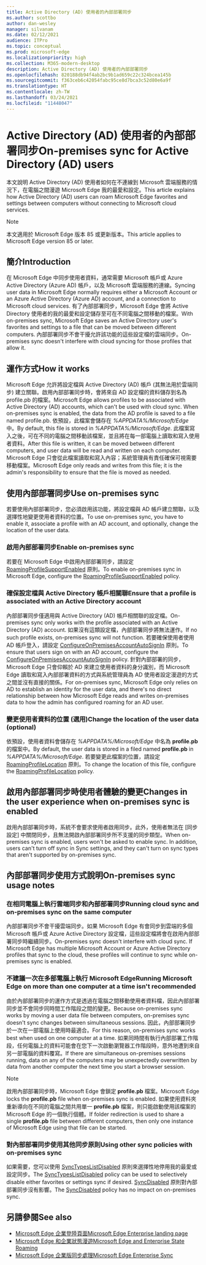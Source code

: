 ```yaml
---
title: Active Directory (AD) 使用者的內部部署同步
ms.author: scottbo
author: dan-wesley
manager: silvanam
ms.date: 02/12/2021
audience: ITPro
ms.topic: conceptual
ms.prod: microsoft-edge
ms.localizationpriority: high
ms.collection: M365-modern-desktop
description: Active Directory (AD) 使用者的內部部署同步
ms.openlocfilehash: 820188db94f4ab2bc9b1ad659c22c324bcea145b
ms.sourcegitcommit: f363ceb6c42054fabc95ce8d7bca3c52d80e6a9f
ms.translationtype: HT
ms.contentlocale: zh-TW
ms.lasthandoff: 03/24/2021
ms.locfileid: "11448047"
---
```

# <a name="on-premises-sync-for-active-directory-ad-users"></a><span data-ttu-id="c0b88-103">Active Directory (AD) 使用者的內部部署同步</span><span class="sxs-lookup"><span data-stu-id="c0b88-103">On-premises sync for Active Directory (AD) users</span></span>

<span data-ttu-id="c0b88-104">本文說明 Active Directory (AD) 使用者如何在不連線到 Microsoft 雲端服務的情況下，在電腦之間漫遊 Microsoft Edge 我的最愛和設定。</span><span class="sxs-lookup"><span data-stu-id="c0b88-104">This article explains how Active Directory (AD) users can roam Microsoft Edge favorites and settings between computers without connecting to Microsoft cloud services.</span></span>

> [!NOTE]
> <span data-ttu-id="c0b88-105">本文適用於 Microsoft Edge 版本 85 或更新版本。</span><span class="sxs-lookup"><span data-stu-id="c0b88-105">This article applies to Microsoft Edge version 85 or later.</span></span>

## <a name="introduction"></a><span data-ttu-id="c0b88-106">簡介</span><span class="sxs-lookup"><span data-stu-id="c0b88-106">Introduction</span></span>

<span data-ttu-id="c0b88-107">在 Microsoft Edge 中同步使用者資料，通常需要 Microsoft 帳戶或 Azure Active Directory (Azure AD) 帳戶，以及 Microsoft 雲端服務的連線。</span><span class="sxs-lookup"><span data-stu-id="c0b88-107">Syncing user data in Microsoft Edge normally requires either a Microsoft Account or an Azure Active Directory (Azure AD) account, and a connection to Microsoft cloud services.</span></span> <span data-ttu-id="c0b88-108">有了內部部署同步，Microsoft Edge 會將 Active Directory 使用者的我的最愛和設定儲存至可在不同電腦之間移動的檔案。</span><span class="sxs-lookup"><span data-stu-id="c0b88-108">With on-premises sync, Microsoft Edge saves an Active Directory user's favorites and settings to a file that can be moved between different computers.</span></span> <span data-ttu-id="c0b88-109">內部部署同步不會干擾允許該功能的這些設定檔的雲端同步。</span><span class="sxs-lookup"><span data-stu-id="c0b88-109">On-premises sync doesn't interfere with cloud syncing for those profiles that allow it.</span></span>

## <a name="how-it-works"></a><span data-ttu-id="c0b88-110">運作方式</span><span class="sxs-lookup"><span data-stu-id="c0b88-110">How it works</span></span>

<span data-ttu-id="c0b88-111">Microsoft Edge 允許將設定檔與 Active Directory (AD) 帳戶 (其無法用於雲端同步) 建立關聯。啟用內部部署同步時，會將來自 AD 設定檔的資料儲存到名為 profile.pb 的檔案。</span><span class="sxs-lookup"><span data-stu-id="c0b88-111">Microsoft Edge allows profiles to be associated with Active Directory (AD) accounts, which can't be used with cloud sync. When on-premises sync is enabled, the data from the AD profile is saved to a file named profile.pb.</span></span> <span data-ttu-id="c0b88-112">依預設，此檔案會儲存在 *%APPDATA%/Microsoft/Edge* 中。</span><span class="sxs-lookup"><span data-stu-id="c0b88-112">By default, this file is stored in *%APPDATA%/Microsoft/Edge*.</span></span> <span data-ttu-id="c0b88-113">此檔案寫入之後，可在不同的電腦之間移動該檔案，並且將在每一部電腦上讀取和寫入使用者資料。</span><span class="sxs-lookup"><span data-stu-id="c0b88-113">After this file is written, it can be moved between different computers, and user data will be read and written on each computer.</span></span> <span data-ttu-id="c0b88-114">Microsoft Edge 只會從此檔案讀取和寫入內容；系統管理員有責任確保可視需要移動檔案。</span><span class="sxs-lookup"><span data-stu-id="c0b88-114">Microsoft Edge only reads and writes from this file; it is the admin's responsibility to ensure that the file is moved as needed.</span></span>

## <a name="use-on-premises-sync"></a><span data-ttu-id="c0b88-115">使用內部部署同步</span><span class="sxs-lookup"><span data-stu-id="c0b88-115">Use on-premises sync</span></span>

<span data-ttu-id="c0b88-116">若要使用內部部署同步，您必須啟用該功能，將設定檔與 AD 帳戶建立關聯，以及選擇性地變更使用者資料的位置。</span><span class="sxs-lookup"><span data-stu-id="c0b88-116">To use on-premises sync, you have to enable it, associate a profile with an AD account, and optionally, change the location of the user data.</span></span>

### <a name="enable-on-premises-sync"></a><span data-ttu-id="c0b88-117">啟用內部部署同步</span><span class="sxs-lookup"><span data-stu-id="c0b88-117">Enable on-premises sync</span></span>

<span data-ttu-id="c0b88-118">若要在 Microsoft Edge 中啟用內部部署同步，請設定 [RoamingProfileSupportEnabled](./microsoft-edge-policies.md#roamingprofilesupportenabled) 原則。</span><span class="sxs-lookup"><span data-stu-id="c0b88-118">To enable on-premises sync in Microsoft Edge, configure the [RoamingProfileSupportEnabled](./microsoft-edge-policies.md#roamingprofilesupportenabled) policy.</span></span>

### <a name="ensure-that-a-profile-is-associated-with-an-active-directory-account"></a><span data-ttu-id="c0b88-119">確保設定檔與 Active Directory 帳戶相關聯</span><span class="sxs-lookup"><span data-stu-id="c0b88-119">Ensure that a profile is associated with an Active Directory account</span></span>

<span data-ttu-id="c0b88-120">內部部署同步僅適用與 Active Directory (AD) 帳戶相關聯的設定檔。</span><span class="sxs-lookup"><span data-stu-id="c0b88-120">On-premises sync only works with the profile associated with an Active Directory (AD) account.</span></span> <span data-ttu-id="c0b88-121">如果沒有這類設定檔，內部部署同步將無法運作。</span><span class="sxs-lookup"><span data-stu-id="c0b88-121">If no such profile exists, on-premises sync will not function.</span></span> <span data-ttu-id="c0b88-122">若要確保使用者使用 AD 帳戶登入，請設定 [ConfigureOnPremisesAccountAutoSignIn](./microsoft-edge-policies.md#configureonpremisesaccountautosignin) 原則。</span><span class="sxs-lookup"><span data-stu-id="c0b88-122">To ensure that users sign on with an AD account, configure the [ConfigureOnPremisesAccountAutoSignIn](./microsoft-edge-policies.md#configureonpremisesaccountautosignin) policy.</span></span> <span data-ttu-id="c0b88-123">針對內部部署的同步，Microsoft Edge 只會仰賴於 AD 來建立使用者資料的身分識別，而 Microsoft Edge 讀取和寫入內部部署資料的方式與系統管理員為 AD 使用者設定漫遊的方式之間並沒有直接的關係。</span><span class="sxs-lookup"><span data-stu-id="c0b88-123">For on-premises sync, Microsoft Edge only relies on AD to establish an identity for the user data, and there's no direct relationship between how Microsoft Edge reads and writes on-premises data to how the admin has configured roaming for an AD user.</span></span>

### <a name="change-the-location-of-the-user-data-optional"></a><span data-ttu-id="c0b88-124">變更使用者資料的位置 (選用)</span><span class="sxs-lookup"><span data-stu-id="c0b88-124">Change the location of the user data (optional)</span></span>

<span data-ttu-id="c0b88-125">依預設，使用者資料會儲存在 *%APPDATA%/Microsoft/Edge* 中名為 **profile.pb** 的檔案中。</span><span class="sxs-lookup"><span data-stu-id="c0b88-125">By default, the user data is stored in a filed named **profile.pb** in *%APPDATA%/Microsoft/Edge*.</span></span> <span data-ttu-id="c0b88-126">若要變更此檔案的位置，請設定 [RoamingProfileLocation](./microsoft-edge-policies.md#roamingprofilelocation) 原則。</span><span class="sxs-lookup"><span data-stu-id="c0b88-126">To change the location of this file, configure the [RoamingProfileLocation](./microsoft-edge-policies.md#roamingprofilelocation) policy.</span></span>

## <a name="changes-in-the-user-experience-when-on-premises-sync-is-enabled"></a><span data-ttu-id="c0b88-127">啟用內部部署同步時使用者體驗的變更</span><span class="sxs-lookup"><span data-stu-id="c0b88-127">Changes in the user experience when on-premises sync is enabled</span></span>

<span data-ttu-id="c0b88-128">啟用內部部署同步時，系統不會要求使用者啟用同步。此外，使用者無法在 [同步設定] 中關閉同步，且無法開啟內部部署同步所不支援的同步類型。</span><span class="sxs-lookup"><span data-stu-id="c0b88-128">When on-premises sync is enabled, users won't be asked to enable sync. In addition, users can't turn off sync in Sync settings, and they can't turn on sync types that aren't supported by on-premises sync.</span></span>

## <a name="on-premises-sync-usage-notes"></a><span data-ttu-id="c0b88-129">內部部署同步使用方式說明</span><span class="sxs-lookup"><span data-stu-id="c0b88-129">On-premises sync usage notes</span></span>

### <a name="running-cloud-sync-and-on-premises-sync-on-the-same-computer"></a><span data-ttu-id="c0b88-130">在相同電腦上執行雲端同步和內部部署同步</span><span class="sxs-lookup"><span data-stu-id="c0b88-130">Running cloud sync and on-premises sync on the same computer</span></span>

<span data-ttu-id="c0b88-131">內部部署同步不會干擾雲端同步。如果 Microsoft Edge 有會同步到雲端的多個 Microsoft 帳戶或 Azure Active Directory 設定檔，這些設定檔將會在啟用內部部署同步時繼續同步。</span><span class="sxs-lookup"><span data-stu-id="c0b88-131">On-premises sync doesn't interfere with cloud sync. If Microsoft Edge has multiple Microsoft Account or Azure Active Directory profiles that sync to the cloud, these profiles will continue to sync while on-premises sync is enabled.</span></span>

### <a name="running-microsoft-edge-on-more-than-one-computer-at-a-time-isnt-recommended"></a><span data-ttu-id="c0b88-132">不建議一次在多部電腦上執行 Microsoft Edge</span><span class="sxs-lookup"><span data-stu-id="c0b88-132">Running Microsoft Edge on more than one computer at a time isn't recommended</span></span>

<span data-ttu-id="c0b88-133">由於內部部署同步的運作方式是透過在電腦之間移動使用者資料檔，因此內部部署同步並不會同步同時間工作階段之間的變更。</span><span class="sxs-lookup"><span data-stu-id="c0b88-133">Because on-premises sync works by moving a user data file between computers, on-premises sync doesn't sync changes between simultaneous sessions.</span></span> <span data-ttu-id="c0b88-134">因此，內部部署同步於一次在一部電腦上使用時最適合。</span><span class="sxs-lookup"><span data-stu-id="c0b88-134">For this reason, on-premises sync works best when used on one computer at a time.</span></span> <span data-ttu-id="c0b88-135">如果同時間有執行內部部署工作階段，任何電腦上的資料可能會在您下一次啟動瀏覽器工作階段時，意外地遭到來自另一部電腦的資料覆寫。</span><span class="sxs-lookup"><span data-stu-id="c0b88-135">If there are simultaneous on-premises sessions running, data on any of the computers may be unexpectedly overwritten by data from another computer the next time you start a browser session.</span></span>

> [!NOTE]
> <span data-ttu-id="c0b88-136">啟用內部部署同步時，Microsoft Edge 會鎖定 **profile.pb** 檔案。</span><span class="sxs-lookup"><span data-stu-id="c0b88-136">Microsoft Edge locks the **profile.pb** file when on-premises sync is enabled.</span></span> <span data-ttu-id="c0b88-137">如果使用資料夾重新導向在不同的電腦之間共用單一 **profile.pb** 檔案，則只能啟動使用該檔案的 Microsoft Edge 的一個執行個體。</span><span class="sxs-lookup"><span data-stu-id="c0b88-137">If folder redirection is used to share a single **profile.pb** file between different computers, then only one instance of Microsoft Edge using that file can be started.</span></span>

### <a name="using-other-sync-policies-with-on-premises-sync"></a><span data-ttu-id="c0b88-138">對內部部署同步使用其他同步原則</span><span class="sxs-lookup"><span data-stu-id="c0b88-138">Using other sync policies with on-premises sync</span></span>

<span data-ttu-id="c0b88-139">如果需要，您可以使用 [SyncTypesListDisabled](./microsoft-edge-policies.md#synctypeslistdisabled) 原則來選擇性地停用我的最愛或設定同步。</span><span class="sxs-lookup"><span data-stu-id="c0b88-139">The [SyncTypesListDisabled](./microsoft-edge-policies.md#synctypeslistdisabled) policy can be used to selectively disable either favorites or settings sync if desired.</span></span> <span data-ttu-id="c0b88-140">[SyncDisabled](./microsoft-edge-policies.md#syncdisabled) 原則對內部部署同步沒有影響。</span><span class="sxs-lookup"><span data-stu-id="c0b88-140">The [SyncDisabled](./microsoft-edge-policies.md#syncdisabled) policy has no impact on on-premises sync.</span></span>

## <a name="see-also"></a><span data-ttu-id="c0b88-141">另請參閱</span><span class="sxs-lookup"><span data-stu-id="c0b88-141">See also</span></span>

- [<span data-ttu-id="c0b88-142">Microsoft Edge 企業登陸頁面</span><span class="sxs-lookup"><span data-stu-id="c0b88-142">Microsoft Edge Enterprise landing page</span></span>](https://aka.ms/EdgeEnterprise)
- [<span data-ttu-id="c0b88-143">Microsoft Edge 和企業狀態漫遊</span><span class="sxs-lookup"><span data-stu-id="c0b88-143">Microsoft Edge and Enterprise State Roaming</span></span>](microsoft-edge-enterprise-state-roaming.md)
- [<span data-ttu-id="c0b88-144">Microsoft Edge 企業版同步處理</span><span class="sxs-lookup"><span data-stu-id="c0b88-144">Microsoft Edge Enterprise Sync</span></span>](microsoft-edge-enterprise-sync.md)